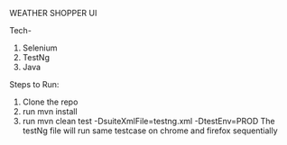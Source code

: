 WEATHER SHOPPER UI

Tech-
1. Selenium
2. TestNg
3. Java

Steps to Run:
1. Clone the repo
2. run mvn install
3. run mvn clean test -DsuiteXmlFile=testng.xml -DtestEnv=PROD
The testNg file will run same testcase on chrome and firefox sequentially